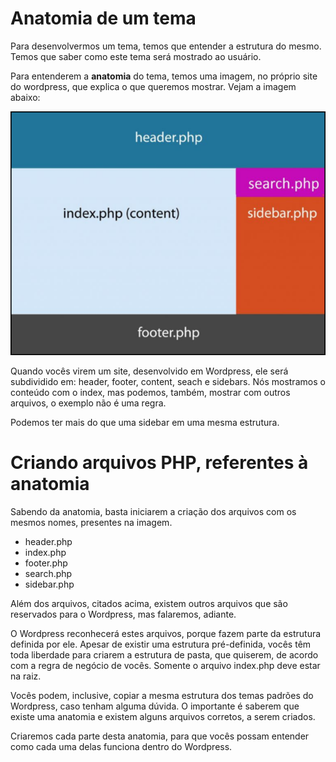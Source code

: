 # Anatomia de um tema

Para desenvolvermos um tema, temos que entender a estrutura do mesmo. Temos que saber como este tema será mostrado ao usuário.

Para entenderem a **anatomia** do tema, temos uma imagem, no próprio site do wordpress, que explica o que queremos mostrar. Vejam  a imagem abaixo:

![wp_anatomy](./images/wp_anatomy.png "wp_anatomy")

Quando vocês virem um site, desenvolvido em Wordpress, ele será subdividido em: header, footer, content, seach e sidebars. Nós mostramos o conteúdo com o index, mas podemos, também, mostrar com outros arquivos, o exemplo não é uma regra.

Podemos ter mais do que uma sidebar em uma mesma estrutura.

# Criando arquivos PHP, referentes à anatomia

Sabendo da anatomia, basta iniciarem a criação dos arquivos com os mesmos nomes, presentes na imagem.

* header.php
* index.php
* footer.php
* search.php
* sidebar.php

Além dos arquivos, citados acima, existem outros arquivos que são reservados para o Wordpress, mas falaremos, adiante.

O Wordpress reconhecerá estes arquivos, porque fazem parte da estrutura definida por ele. Apesar de existir uma estrutura pré-definida, vocês têm toda liberdade para criarem a estrutura de pasta, que quiserem, de acordo com a regra de negócio de vocês. Somente o arquivo index.php deve estar na raiz.

Vocês podem, inclusive, copiar a mesma estrutura dos temas padrões do Wordpress, caso tenham alguma dúvida. O importante é saberem que existe uma anatomia e existem alguns arquivos corretos, a serem criados.

Criaremos cada parte desta anatomia, para que vocês possam entender como cada uma delas funciona dentro do Wordpress.